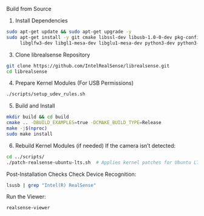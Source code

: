 Build from Source
1. Install Dependencies
```sh
sudo apt-get update && sudo apt-get upgrade -y
sudo apt-get install -y git cmake libssl-dev libusb-1.0-0-dev pkg-config libgtk-3-dev \
     libglfw3-dev libgl1-mesa-dev libglu1-mesa-dev python3-dev python3-pip
```

3. Clone librealsense Repository
```sh
git clone https://github.com/IntelRealSense/librealsense.git
cd librealsense
```

4. Prepare Kernel Modules (For USB Permissions)
```sh
./scripts/setup_udev_rules.sh
```

5. Build and Install
```sh
mkdir build && cd build
cmake .. -DBUILD_EXAMPLES=true -DCMAKE_BUILD_TYPE=Release
make -j$(nproc)
sudo make install
```

6. Rebuild Kernel Modules (if needed)
If the camera isn’t detected:
```sh
cd ../scripts/
./patch-realsense-ubuntu-lts.sh  # Applies kernel patches for Ubuntu LTS
```

Post-Installation Checks
Check Device Recognition:
```sh
lsusb | grep "Intel(R) RealSense"
```

Run the Viewer:
```sh
realsense-viewer
```
